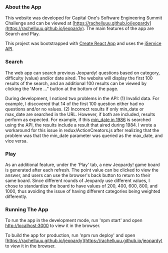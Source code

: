 ### About the App
This website was developed for Capital One's Software Engineering Summit Challenge
and can be viewed at [https://rachelluuu.github.io/jeopardy](https://rachelluuu.github.io/jeopardy). The main features of the app are Search and Play.

This project was bootstrapped with [Create React App](https://github.com/facebook/create-react-app) and uses the [jService API](http://jservice.io).

### Search
The web app can search previous Jeopardy! questions based on category, difficulty (value) and/or date aired. The website will display the first 100 results of the search, and an additional 100 results can be viewed by clicking the 'More ..." button at the bottom of the page.

During development, I noticed two problems in the API:
(1) Invalid data.
  For example, I discovered that 14 of the first 100 question either had no questions and/or no values.
(2) Incorrect results if only min_date or max_date are searched in the URL. However, if both are included, results perform as expected. For example, if this [min_date in 1986](http://jservice.io/api/clues?category=16&min_date=02/03/1986) is searched using the API, the results include a result that aired during 1984. I wrote a workaround for this issue in redux/ActionCreators.js after realizing that the problem was that the min_date parameter was queried as the max_date, and vice versa.

### Play
As an additional feature, under the 'Play' tab, a new Jeopardy! game board is generated after each refresh. The point value can be clicked to view the answer, and users can use the browser's back button to return to their same board. Since different rounds of Jeopardy use different values, I chose to standardize the board to have values of 200, 400, 600, 800, and 1000, thus avoiding the issue of having different categories being weighted differently.

### Running The App
To run the app in the development mode, run 'npm start' and open [http://localhost:3000](http://localhost:3000) to view it in the browser.

To build the app for production, run 'npm run deploy' and open [https://rachelluuu.github.io/jeopardy](https://rachelluuu.github.io/jeopardy) to view it in the browser.
